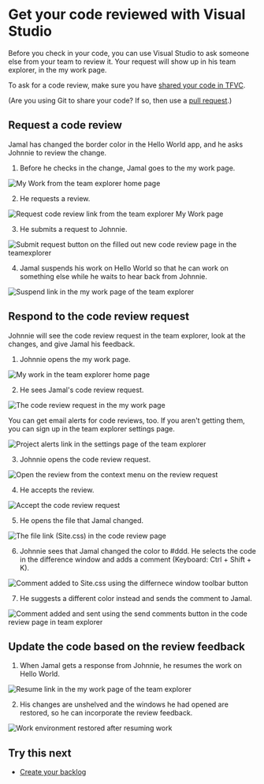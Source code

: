 <properties
	pageTitle="Get your code reviewed with Visual Studio"
  description="Get your code reviewed with Visual Studio"
  services="visual-studio-online"
  documentationCenter = ""
  authors="terryaustin"
  manager="terryaustin"
  editor="terryaustin" /> 


# Get your code reviewed with Visual Studio





Before you check in your code, you can use Visual Studio to ask someone else from your team to review it. Your request will show up in his team explorer, in the my work page.







To ask for a code review, make sure you have [shared your code in TFVC](share-your-code-in-tfvc-vs.md).







(Are you using Git to share your code? If so, then use a [pull request](https://msdn.microsoft.com/Library/vs/alm/Code/git/pull-requests).)





## Request a code review





Jamal has changed the border color in the Hello World app, and he asks Johnnie to review the change.





1. Before he checks in the change, Jamal goes to the my work page.







![My Work from the team explorer home page](./media/get-code-reviewed-vs/IC682169.png)

2. He requests a review.







![Request code review link from the team explorer My Work page](./media/get-code-reviewed-vs/IC682170.png)

3. He submits a request to Johnnie.







![Submit request button on the filled out new code review page in the teamexplorer](./media/get-code-reviewed-vs/IC682171.png)

4. Jamal suspends his work on Hello World so that he can work on something else while he waits to hear back from Johnnie.







![Suspend link in the my work page of the team explorer](./media/get-code-reviewed-vs/IC682757.png)



## Respond to the code review request





Johnnie will see the code review request in the team explorer, look at the changes, and give Jamal his feedback.





1. Johnnie opens the my work page.







![My work in the team explorer home page](./media/get-code-reviewed-vs/IC682758.png)

2. He sees Jamal's code review request.







![The code review request in the my work page](./media/get-code-reviewed-vs/IC683034.png)







You can get email alerts for code reviews, too. 
If you aren't getting them, you can sign up in the team explorer settings page.







![Project alerts link in the settings page of the team explorer](./media/get-code-reviewed-vs/IC682760.png)

3. Johnnie opens the code review request.







![Open the review from the context menu on the review request](./media/get-code-reviewed-vs/IC683035.png)

4. He accepts the review.







![Accept the code review request](./media/get-code-reviewed-vs/IC683036.png)

5. He opens the file that Jamal changed.







![The file link (Site.css) in the code review page](./media/get-code-reviewed-vs/IC683037.png)

6. Johnnie sees that Jamal changed the color to #ddd. He selects the code in the difference window and adds a comment (Keyboard: Ctrl + Shift + K).







![Comment added to Site.css using the differnece window toolbar button](./media/get-code-reviewed-vs/IC682763.png)

7. He suggests a different color instead and sends the comment to Jamal.







![Comment added and sent using the send comments button in the code review page in team explorer](./media/get-code-reviewed-vs/IC682764.png)



## Update the code based on the review feedback



1. When Jamal gets a response from Johnnie, he resumes the work on Hello World.







![Resume link in the my work page of the team explorer](./media/get-code-reviewed-vs/IC683038.png)

2. His changes are unshelved and the windows he had opened are restored, so he can incorporate the review feedback.







![Work environment restored after resuming work](./media/get-code-reviewed-vs/IC683039.png)



## Try this next



- [Create your backlog](../work/create-your-backlog-vs.md)


